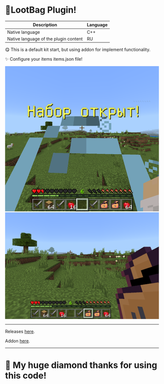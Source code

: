 # 🎁LootBag Plugin!

| Description | Language |
| ----------------- | --------------------------- |
| Native language                       |    C++  |
| Native language of the plugin content |    RU   |

😋 This is a default kit start, but using addon for implement functionality.

✨ Configure your items items.json file!

![alt text](assets/lb.png "LootBag example1")
![alt text](assets/lb2.png "LootBag example2")

-----

Releases <a href="https://github.com/MineCoder77/LootBagPlugin/releases/tag/LootBagPlugin">here</a>.

Addon <a href="https://github.com/MineCoder77/LootBagAddon">here</a>.

-----

# 💎 My huge diamond thanks for using this code!
